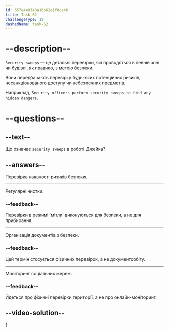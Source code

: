 ```yaml
---
id: 657e449348a16b62e1f8cac6
title: Task 62
challengeType: 19
dashedName: task-62
---
```


# --description--

`Security sweeps` — це детальні перевірки, які проводяться в певній зоні чи будівлі, як правило, з метою безпеки.

Вони передбачають перевірку будь-яких потенційних ризиків, несанкціонованого доступу чи небезпечних предметів.

Наприклад, `Security officers perform security sweeps to find any hidden dangers`.

# --questions--

## --text--

Що означає `security sweeps` в роботі Джейка?

## --answers--

Перевірка наявності ризиків безпеки.

---

Регулярні чистки.

### --feedback--

Перевірки в режимі 'мітли' виконуються для безпеки, а не для прибирання.

---

Організація документів з безпеки.

### --feedback--

Цей термін стосується фізичних перевірок, а не документообігу.

---

Моніторинг соціальних мереж.

### --feedback--

Йдеться про фізичні перевірки території, а не про онлайн-моніторинг.

## --video-solution--

1
